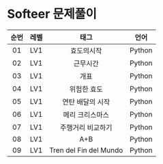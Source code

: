 # Softeer 문제풀이  

| 순번 | 레벨 | 태그                | 언어 | 
| :--: | :--: | :-----------------: | :--: | 
| 01 | LV1 | 효도의시작 | Python |
| 02 | LV1 | 근무시간 | Python |
| 03 | LV1 | 개표 | Python |
| 04 | LV1 | 위험한 효도 | Python |
| 05 | LV1 | 연탄 배달의 시작 | Python |
| 06 | LV1 | 메리 크리스마스 | Python |
| 07 | LV1 | 주행거리 비교하기 | Python |
| 08 | LV1 | A+B | Python |
| 09 | LV1 | Tren del Fin del Mundo | Python |